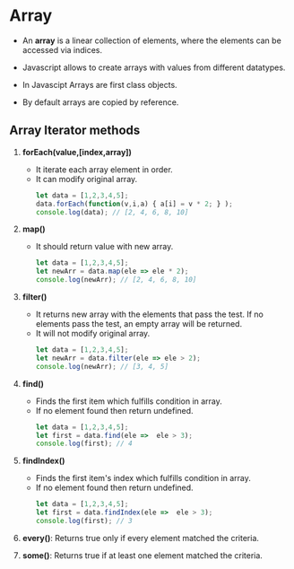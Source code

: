 # Array

- An **array** is a linear collection of elements, where the elements can be accessed via indices.

- Javascript allows to create arrays with values from different datatypes.

- In Javascipt Arrays are first class objects.

- By default arrays are copied by reference.

## Array Iterator methods
1. **forEach(value,[index,array])**
    - It iterate each array element in order.
    - It can modify original array.
        ```Javascript
        let data = [1,2,3,4,5];
        data.forEach(function(v,i,a) { a[i] = v * 2; } );
        console.log(data); // [2, 4, 6, 8, 10]
        ```
2. **map()**
    - It should return value with new array.
         ```Javascript
        let data = [1,2,3,4,5];
        let newArr = data.map(ele => ele * 2); 
        console.log(newArr); // [2, 4, 6, 8, 10]
        ```

3. **filter()**
    -  It returns new array with the elements that pass the test. If no elements pass the test, an empty array will be returned.
    - It will not modify original array.
        ```Javascript
        let data = [1,2,3,4,5];
        let newArr = data.filter(ele => ele > 2); 
        console.log(newArr); // [3, 4, 5]
        ```

4. **find()**
    -  Finds the first item which fulfills condition in array.
    -  If no element found then return undefined.
        ```Javascript
        let data = [1,2,3,4,5];
        let first = data.find(ele =>  ele > 3);
        console.log(first); // 4
        ```

5. **findIndex()**
    - Finds the first item's index  which fulfills condition in array.
    - If no element found then return undefined.
         ```Javascript
        let data = [1,2,3,4,5];
        let first = data.findIndex(ele =>  ele > 3);
        console.log(first); // 3
        ``` 
 6. **every()**: Returns true only if every element matched the criteria.
    
 7. **some()**: Returns true if at least one element matched the criteria.        
